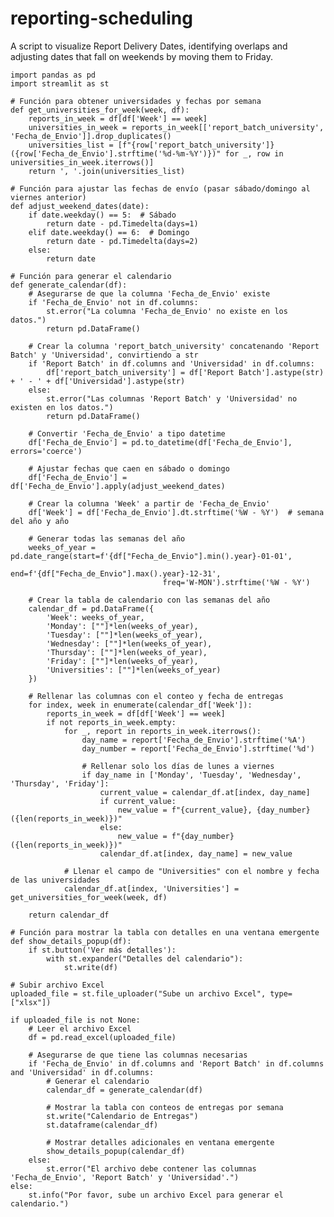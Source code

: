 # reporting-scheduling
A script to visualize Report Delivery Dates, identifying overlaps and adjusting dates that fall on weekends by moving them to Friday.

    import pandas as pd
    import streamlit as st
    
    # Función para obtener universidades y fechas por semana
    def get_universities_for_week(week, df):
        reports_in_week = df[df['Week'] == week]
        universities_in_week = reports_in_week[['report_batch_university', 'Fecha_de_Envio']].drop_duplicates()
        universities_list = [f"{row['report_batch_university']} ({row['Fecha_de_Envio'].strftime('%d-%m-%Y')})" for _, row in universities_in_week.iterrows()]
        return ', '.join(universities_list)
    
    # Función para ajustar las fechas de envío (pasar sábado/domingo al viernes anterior)
    def adjust_weekend_dates(date):
        if date.weekday() == 5:  # Sábado
            return date - pd.Timedelta(days=1)
        elif date.weekday() == 6:  # Domingo
            return date - pd.Timedelta(days=2)
        else:
            return date
    
    # Función para generar el calendario
    def generate_calendar(df):
        # Asegurarse de que la columna 'Fecha_de_Envio' existe
        if 'Fecha_de_Envio' not in df.columns:
            st.error("La columna 'Fecha_de_Envio' no existe en los datos.")
            return pd.DataFrame()
    
        # Crear la columna 'report_batch_university' concatenando 'Report Batch' y 'Universidad', convirtiendo a str
        if 'Report Batch' in df.columns and 'Universidad' in df.columns:
            df['report_batch_university'] = df['Report Batch'].astype(str) + ' - ' + df['Universidad'].astype(str)
        else:
            st.error("Las columnas 'Report Batch' y 'Universidad' no existen en los datos.")
            return pd.DataFrame()
    
        # Convertir 'Fecha_de_Envio' a tipo datetime
        df['Fecha_de_Envio'] = pd.to_datetime(df['Fecha_de_Envio'], errors='coerce')
    
        # Ajustar fechas que caen en sábado o domingo
        df['Fecha_de_Envio'] = df['Fecha_de_Envio'].apply(adjust_weekend_dates)
        
        # Crear la columna 'Week' a partir de 'Fecha_de_Envio'
        df['Week'] = df['Fecha_de_Envio'].dt.strftime('%W - %Y')  # semana del año y año
    
        # Generar todas las semanas del año
        weeks_of_year = pd.date_range(start=f'{df["Fecha_de_Envio"].min().year}-01-01', 
                                      end=f'{df["Fecha_de_Envio"].max().year}-12-31', 
                                      freq='W-MON').strftime('%W - %Y')
    
        # Crear la tabla de calendario con las semanas del año
        calendar_df = pd.DataFrame({
            'Week': weeks_of_year,
            'Monday': [""]*len(weeks_of_year),
            'Tuesday': [""]*len(weeks_of_year),
            'Wednesday': [""]*len(weeks_of_year),
            'Thursday': [""]*len(weeks_of_year),
            'Friday': [""]*len(weeks_of_year),
            'Universities': [""]*len(weeks_of_year)
        })
    
        # Rellenar las columnas con el conteo y fecha de entregas
        for index, week in enumerate(calendar_df['Week']):
            reports_in_week = df[df['Week'] == week]
            if not reports_in_week.empty:
                for _, report in reports_in_week.iterrows():
                    day_name = report['Fecha_de_Envio'].strftime('%A')
                    day_number = report['Fecha_de_Envio'].strftime('%d')
    
                    # Rellenar solo los días de lunes a viernes
                    if day_name in ['Monday', 'Tuesday', 'Wednesday', 'Thursday', 'Friday']:
                        current_value = calendar_df.at[index, day_name]
                        if current_value:
                            new_value = f"{current_value}, {day_number} ({len(reports_in_week)})"
                        else:
                            new_value = f"{day_number} ({len(reports_in_week)})"
                        calendar_df.at[index, day_name] = new_value
    
                # Llenar el campo de "Universities" con el nombre y fecha de las universidades
                calendar_df.at[index, 'Universities'] = get_universities_for_week(week, df)
        
        return calendar_df
    
    # Función para mostrar la tabla con detalles en una ventana emergente
    def show_details_popup(df):
        if st.button('Ver más detalles'):
            with st.expander("Detalles del calendario"):
                st.write(df)
    
    # Subir archivo Excel
    uploaded_file = st.file_uploader("Sube un archivo Excel", type=["xlsx"])
    
    if uploaded_file is not None:
        # Leer el archivo Excel
        df = pd.read_excel(uploaded_file)
    
        # Asegurarse de que tiene las columnas necesarias
        if 'Fecha_de_Envio' in df.columns and 'Report Batch' in df.columns and 'Universidad' in df.columns:
            # Generar el calendario
            calendar_df = generate_calendar(df)
    
            # Mostrar la tabla con conteos de entregas por semana
            st.write("Calendario de Entregas")
            st.dataframe(calendar_df)
    
            # Mostrar detalles adicionales en ventana emergente
            show_details_popup(calendar_df)
        else:
            st.error("El archivo debe contener las columnas 'Fecha_de_Envio', 'Report Batch' y 'Universidad'.")
    else:
        st.info("Por favor, sube un archivo Excel para generar el calendario.")
